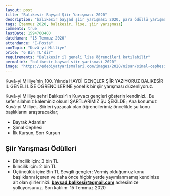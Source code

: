 ```yaml
---
layout: post
title: "Balıkesir Bayşad Şiir Yarışması 2020"
description: "balıkesir bayşad şiir yarışması 2020, para ödüllü yarışmalar 2020"
tags: [temmuz 2020, balıkesir, lise, şiir yarışması]
comments: true
lastDate: 1594760400    
dateHuman: "15 Temmuz 2020"
attendance: "E-Posta"
comTopic: "Kuvâ-yi Milliye"
price: "6 Bin TL'dir"
requirements: "Balıkesir il geneli lise öğrencileri katılabilir"
permalink: "balikesir-baysad-siir-yarismasi-2020"
image: "https://edebiyatyarismalari.com/images/2020/nisan/simal-cephesi-siir-yarismasi-baysad-10.jpg"
---
```


Kuvâ-yi Milliye’nin 100. Yılında 
HAYDİ GENÇLER ŞİİR YAZIYORUZ 
BALIKESİR İL GENELİ LİSE ÖĞRENCİLERİNE yönelik bir şiir yarışması düzenliyoruz.  

Kuvâ-yi Milliye şehri Balıkesir'in Kuvvacı gençleri gösterin kendinizi.. Bu sefer silahınız kaleminiz olsun! 
ŞARTLARIMIZ ŞU ŞEKİLDE;
Ana konumuz Kuvâ-yi Milliye.. Şiirleri yazacak olan öğrencilerimiz öncelikle şu konu başlıklarını araştıracaklar; 
- Bayrak Adamlar
- Şimal Cephesi 
- İlk Kurşun, Son Kurşun

## Şiir Yarışması Ödülleri
- Birincilik için: 3 bin TL
- İkincilik için: 2 bin TL
- Üçüncülük için: Bin TL
Sevgili gençler; Vermiş olduğumuz konu başlıklarını içeren ve daha önce hiçbir yerde yayımlanmamış kendinize ait olan şiirlerinizi:
**baysad.balikesir@gmail.com** adresimize yolluyorsunuz.
Son katılım: 15 Temmuz 2020